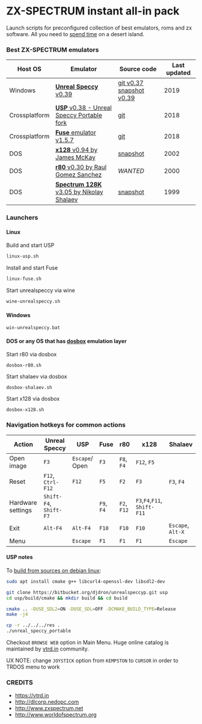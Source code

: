 
# ZX-SPECTRUM instant all-in pack

Launch scripts for preconfigured collection of best emulators, roms and zx software.
All you need to [spend time](overboot.asm) on a desert island.

### Best ZX-SPECTRUM emulators

|Host OS|Emulator| Source code |Last updated|
|---|---|---|---|
|Windows|[**Unreal Speccy** v0.39](https://github.com/mkoloberdin/unrealspeccy)|[git v0.37](https://github.com/mkoloberdin/unrealspeccy) [snapshot v0.39](http://dlcorp.nedopc.com/viewforum.php?f=27)|2019|
|Crossplatform|[**USP** v0.38 - Unreal Speccy Portable fork](https://bitbucket.org/djdron/unrealspeccyp)|[git](https://bitbucket.org/djdron/unrealspeccyp)|2018|
|Crossplatform|[**Fuse** emulator v1.5.7](http://fuse-emulator.sourceforge.net)|[git](http://fuse-emulator.sourceforge.net/#Source)|2018|
|DOS| [**x128** v0.94 by James McKay](emul/X128_094) | [snapshot](emul/src/X128) | 2002 |
|DOS| [**r80** v0.30 by Raul Gomez Sanchez](emul/R80V030) | *WANTED* | 2000 |
|DOS| [**Spectrum 128K** v3.05 by Nikolay Shalaev](emul/SHAL305) | [snapshot](emul/src/SHAL305)| 1999 |


### Launchers

#### Linux

Build and start USP
```bash
linux-usp.sh
```

Install and start Fuse
```bash
linux-fuse.sh
```

Start unrealspeccy via wine
```bash
wine-unrealspeccy.sh
```

#### Windows
```
win-unrealspeccy.bat
```

#### DOS or any OS that has [dosbox](https://www.dosbox.com/download.php?main=1) emulation layer

Start r80 via dosbox
```
dosbox-r80.sh
```

Start shalaev via dosbox
```
dosbox-shalaev.sh
```

Start x128 via dosbox
```
dosbox-x128.sh
```

### Navigation hotkeys for common actions

|Action         |   Unreal Speccy |      USP |   Fuse           |r80|x128|Shalaev|
|---|------|---|---|---|---|---|
|Open image|  `F3`       |`Escape`/ Open| `F3`       |`F8`, `F4`|`F12`, `F5`|
|Reset          | `F12`, `Ctrl-F12`|  `F12` | `F5`      | `F2`| `F3`  | `F3`, `F4`|
|Hardware settings|`Shift-F4`, `Shift-F7`|  | `F9`, `F4`|`F2`, `F12`| `F3`,`F4`,`F11`, `Shift-F11`|    
|Exit              |    `Alt-F4`     | `Alt-F4` |   `F10` |`F10`|`F10`|`Escape`, `Alt-X`|
|Menu              |                   |  `Escape`| `F1`    | `F1`| `F1` | `Escape`|


#### USP notes

To [build from sources on debian linux](emul/build_usp_debian-ubuntu.sh):
```bash
sudo apt install cmake g++ libcurl4-openssl-dev libsdl2-dev

git clone https://bitbucket.org/djdron/unrealspeccyp.git usp
cd usp/build/cmake && mkdir build && cd build

cmake .. -DUSE_SDL2=ON -DUSE_SDL=OFF -DCMAKE_BUILD_TYPE=Release
make -j4

cp -r ../../../res .
./unreal_speccy_portable
```

Checkout `BROWSE WEB` option in Main Menu. 
Huge online catalog is maintained by [vtrd.in](https://vtrd.in) community. 

UX NOTE: change `JOYSTICK` option from `KEMPSTON` to `CURSOR` in order to TRDOS menu to work


### CREDITS
* https://vtrd.in
* http://dlcorp.nedopc.com
* http://www.zxspectrum.net
* http://www.worldofspectrum.org

